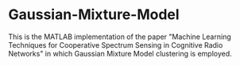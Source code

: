 # Gaussian-Mixture-Model
This is the MATLAB implementation of the paper "Machine Learning Techniques for Cooperative Spectrum Sensing in Cognitive Radio Networks"  in which Gaussian Mixture Model clustering is employed.
